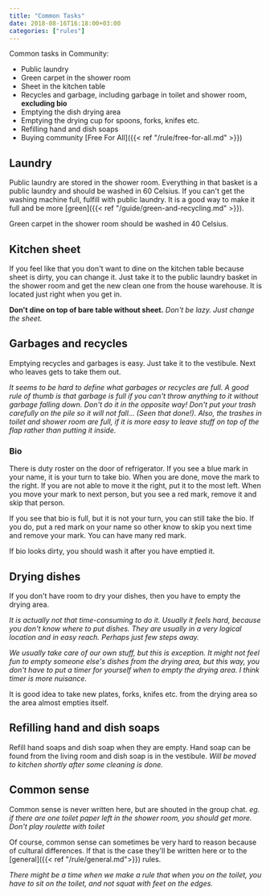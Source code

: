 ```yaml
---
title: "Common Tasks"
date: 2018-08-16T16:18:00+03:00
categories: ["rules"]
---
```

Common tasks in Community:

  - Public laundry
  - Green carpet in the shower room
  - Sheet in the kitchen table
  - Recycles and garbage, including garbage in toilet and shower room, **excluding bio**
  - Emptying the dish drying area
  - Emptying the drying cup for spoons, forks, knifes etc.
  - Refilling hand and dish soaps
  - Buying community [Free For All]({{< ref "/rule/free-for-all.md" >}})

## Laundry
Public laundry are stored in the shower room. Everything in that basket is a public laundry and should be washed in 60 Celsius. If you can't get the washing machine full, fulfill with public laundry. It is a good way to make it full and be more [green]({{< ref "/guide/green-and-recycling.md" >}}).

Green carpet in the shower room should be washed in 40 Celsius.

## Kitchen sheet
If you feel like that you don't want to dine on the kitchen table because sheet is dirty, you can change it. Just take it to the public laundry basket in the shower room and get the new clean one from the house warehouse. It is located just right when you get in.

**Don't dine on top of bare table without sheet.** *Don't be lazy. Just change the sheet.*

## Garbages and recycles
Emptying recycles and garbages is easy. Just take it to the vestibule. Next who leaves gets to take them out. 

*It seems to be hard to define what garbages or recycles are full. A good rule of thumb is that garbage is full if you can't throw anything to it without garbage falling down. Don't do it in the opposite way! Don't put your trash carefully on the pile so it will not fall... (Seen that done!). Also, the trashes in toilet and shower room are full, if it is more easy to leave stuff on top of the flap rather than putting it inside.*

### Bio
There is duty roster on the door of refrigerator. If you see a blue mark in your name, it is your turn to take bio. When you are done, move the mark to the right. If you are not able to move it the right, put it to the most left. When you move your mark to next person, but you see a red mark, remove it and skip that person.

If you see that bio is full, but it is not your turn, you can still take the bio. If you do, put a red mark on your name so other know to skip you next time and remove your mark. You can have many red mark.

If bio looks dirty, you should wash it after you have emptied it.

## Drying dishes
If you don't have room to dry your dishes, then you have to empty the drying area.

*It is actually not that time-consuming to do it. Usually it feels hard, because you don't know where to put dishes. They are usually in a very logical location and in easy reach. Perhaps just few steps away.*

*We usually take care of our own stuff, but this is exception. It might not feel fun to empty someone else's dishes from the drying area, but this way, you don't have to put a timer for yourself when to empty the drying area. I think timer is more nuisance.*

It is good idea to take new plates, forks, knifes etc. from the drying area so the area almost empties itself.

## Refilling hand and dish soaps
Refill hand soaps and dish soap when they are empty. Hand soap can be found from the living room and dish soap is in the vestibule. *Will be moved to kitchen shortly after some cleaning is done.*

## Common sense
Common sense is never written here, but are shouted in the group chat. *eg. if there are one toilet paper left in the shower room, you should get more. Don't play roulette with toilet*

Of course, common sense can sometimes be very hard to reason because of cultural differences. If that is the case they'll be written here or to the [general]({{< ref "/rule/general.md">}}) rules.

*There might be a time when we make a rule that when you on the toilet, you have to sit on the toilet, and not squat with feet on the edges.*
